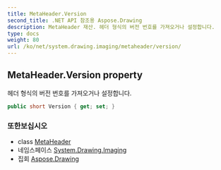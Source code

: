 ```yaml
---
title: MetaHeader.Version
second_title: .NET API 참조용 Aspose.Drawing
description: MetaHeader 재산. 헤더 형식의 버전 번호를 가져오거나 설정합니다.
type: docs
weight: 80
url: /ko/net/system.drawing.imaging/metaheader/version/
---
```

## MetaHeader.Version property

헤더 형식의 버전 번호를 가져오거나 설정합니다.

```csharp
public short Version { get; set; }
```

### 또한보십시오

* class [MetaHeader](../)
* 네임스페이스 [System.Drawing.Imaging](../../metaheader/)
* 집회 [Aspose.Drawing](../../../)


